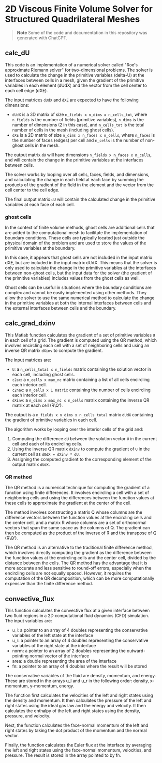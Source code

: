 # 2D Viscous Finite Volume Solver for Structured Quadrilateral Meshes

> **Note**
> Some of the code and documentation in this repository was generated with ChatGPT.

## calc_dU

This code is an implementation of a numerical solver called "Roe's approximate Riemann solver" for two-dimensional problems. The solver is used to calculate the change in the primitive variables (delta-U) at the interfaces between cells in a mesh, given the gradient of the primitive variables in each element (dUdX) and the vector from the cell center to each cell edge (dXE).

The input matrices `dUdX` and `dXE` are expected to have the following dimensions:

- `dUdX` is a 3D matrix of size `n_fields x n_dims x n_cells_tot`, where `n_fields` is the number of fields (primitive variables), `n_dims` is the number of dimensions (2 in this case), and `n_cells_tot` is the total number of cells in the mesh (including ghost cells).
- `dXE` is a 2D matrix of size `n_dims x n_faces x n_cells`, where `n_faces` is the number of faces (edges) per cell and `n_cells` is the number of non-ghost cells in the mesh.

The output matrix `dU` will have dimensions `n_fields x n_faces x n_cells`, and will contain the change in the primitive variables at the interfaces between cells.

The solver works by looping over all cells, faces, fields, and dimensions, and calculating the change in each field at each face by summing the products of the gradient of the field in the element and the vector from the cell center to the cell edge.

The final output matrix `dU` will contain the calculated change in the primitive variables at each face of each cell.

### ghost cells

In the context of finite volume methods, ghost cells are additional cells that are added to the computational mesh to facilitate the implementation of boundary conditions. These cells are typically located just outside the physical domain of the problem and are used to store the values of the primitive variables at the boundary.

In this case, it appears that ghost cells are not included in the input matrix dXE, but are included in the input matrix dUdX. This means that the solver is only used to calculate the change in the primitive variables at the interfaces between non-ghost cells, but the input data for the solver (the gradient of the primitive variables) includes values from the ghost cells as well.

Ghost cells can be useful in situations where the boundary conditions are complex and cannot be easily implemented using other methods. They allow the solver to use the same numerical method to calculate the change in the primitive variables at both the internal interfaces between cells and the external interfaces between cells and the boundary.


## calc_grad_dxinv

This Matlab function calculates the gradient of a set of primitive variables `U` in each cell of a grid. The gradient is computed using the QR method, which involves encircling each cell with a set of neighboring cells and using an inverse QR matrix `dXinv` to compute the gradient.

The input matrices are:

- `U`: a `n_cells_total x n_fields` matrix containing the solution vector in each cell, including ghost cells.
- `c2ac`: a `n_cells x max_nc` matrix containing a list of all cells encircling each interior cell.
- `c2nac`: a `n_cells x 1 matrix` containing the number of cells encircling each interior cell.
- `dXinv`: a `n_dims x max_nc x n_cells` matrix containing the inverse QR matrix at each cell (R\Q').

The output is a `n_fields x n_dims x n_cells_total` matrix `dUdX` containing the gradient of primitive variables in each cell.

The algorithm works by looping over the interior cells of the grid and:

1. Computing the difference `dU` between the solution vector `U` in the current cell and each of its encircling cells.
1. Using the inverse QR matrix `dXinv` to compute the gradient of `U` in the current cell as `dUdX = dXinv * dU`.
1. Assigning the computed gradient to the corresponding element of the output matrix `dUdX`.

### QR method

The QR method is a numerical technique for computing the gradient of a function using finite differences. It involves encircling a cell with a set of neighboring cells and using the differences between the function values at these cells to approximate the gradient at the center of the cell.

The method involves constructing a matrix Q whose columns are the difference vectors between the function values at the encircling cells and the center cell, and a matrix R whose columns are a set of orthonormal vectors that span the same space as the columns of Q. The gradient can then be computed as the product of the inverse of R and the transpose of Q (R\Q').

The QR method is an alternative to the traditional finite difference method, which involves directly computing the gradient as the difference between the function values at the encircling cells and the center cell, divided by the distance between the cells. The QR method has the advantage that it is more accurate and less sensitive to round-off errors, especially when the encircling cells are not equally spaced. However, it requires the computation of the QR decomposition, which can be more computationally expensive than the finite difference method.

## convective_flux

This function calculates the convective flux at a given interface between two fluid regions in a 2D computational fluid dynamics (CFD) simulation. The input variables are:

- u_l: a pointer to an array of 4 doubles representing the conservative variables of the left state at the interface
- u_r: a pointer to an array of 4 doubles representing the conservative variables of the right state at the interface
- norm: a pointer to an array of 2 doubles representing the outward-pointing normal vector of the interface
- area: a double representing the area of the interface
- fn: a pointer to an array of 4 doubles where the result will be stored

The conservative variables of the fluid are density, momentum, and energy.
These are stored in the arrays u_l and u_r in the following order: density, x-momentum, y-momentum, energy.

The function first calculates the velocities of the left and right states using the density and momentum.
It then calculates the pressure of the left and right states using the ideal gas law and the energy and velocity.
It then calculates the enthalpy of the left and right states using the density, pressure, and velocity.

Next, the function calculates the face-normal momentum of the left and right states by taking the dot product of the momentum and the normal vector.

Finally, the function calculates the Euler flux at the interface by averaging the left and right states using the face-normal momentum, velocities, and pressure.
The result is stored in the array pointed to by fn.
